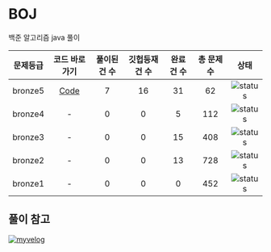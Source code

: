 # BOJ
백준 알고리즘 java 풀이


| 문제등급 | 코드 바로가기              | 풀이된 건 수        | 깃헙등재 건 수    | 완료 건 수 | 총 문제 수 |  상태             |
| :--: | :--------------------------: | :-----------------: | :------:  | :---------:  | :------: |:---------------:|
| bronze5 | [Code](./boj/bronze5) | 7 | 16 | 31 | 62 | ![status][Doing] |
| bronze4 | - | 0 | 0 | 5 | 112 | ![status][Doing] |
| bronze3 | - | 0 | 0 | 15 | 408 | ![status][Doing] |
| bronze2 | - | 0 | 0 | 13 | 728 | ![status][Doing] |
| bronze1 | - | 0 | 0 | 0 | 452 | ![status][Doing] |

## 풀이 참고

  
[![myvelog](https://img.shields.io/badge/내%20백준%20알고리즘%20정리%20-바로가기-18D6A5)](https://velog.io/@osk3856/series/BOJ)



[DOING]: https://img.shields.io/badge/-진행%20중-31AE0F
